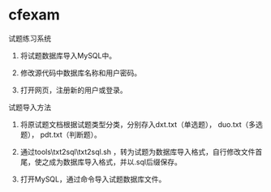 cfexam
======

试题练习系统

1. 将试题数据库导入MySQL中。

2. 修改源代码中数据库名称和用户密码。

3. 打开网页，注册新的用户或登录。


试题导入方法

1. 将原试题文档根据试题类型分类，分别存入dxt.txt（单选题）， duo.txt（多选题）， pdt.txt（判断题）。

2. 通过tools\txt2sql\txt2sql.sh ，转为试题为数据库导入格式，自行修改文件首尾，使之成为数据库导入格式，并以.sql后缀保存。

3. 打开MySQL，通过命令导入试题数据库文件。
